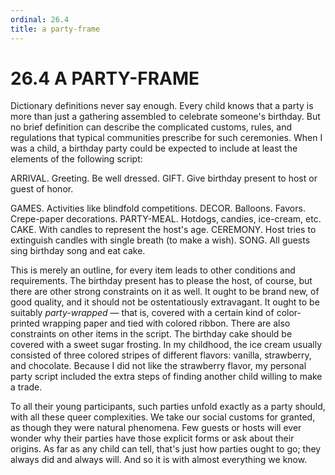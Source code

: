 ```yaml
---
ordinal: 26.4
title: a party-frame
---
```


# 26.4 A PARTY-FRAME 

<p>Dictionary definitions never say enough. Every child knows that a party is more than just a gathering assembled to celebrate someone's birthday. But no brief definition can describe the complicated customs, rules, and regulations that typical communities prescribe for such ceremonies. When I was a child, a birthday party could be expected to include at least the elements of the following script:</p>
<p>ARRIVAL. Greeting. Be well dressed. GIFT. Give birthday present to host or guest of honor.</p>
<p>GAMES. Activities like blindfold competitions. DECOR. Balloons. Favors. Crepe-paper decorations. PARTY-MEAL. Hotdogs, candies, ice-cream, etc. CAKE. With candles to represent the host's age. CEREMONY. Host tries to extinguish candles with single breath (to make a wish). SONG. All guests sing birthday song and eat cake.</p>
<p>This is merely an outline, for every item leads to other conditions and requirements. The birthday present has to please the host, of course, but there are other strong constraints on it as well. It ought to be brand new, of good quality, and it should not be ostentatiously extravagant. It ought to be suitably <em>party-wrapped</em> &mdash; that is, covered with a certain kind of color-printed wrapping paper and tied with colored ribbon. There are also constraints on other items in the script. The birthday cake should be covered with a sweet sugar frosting. In my childhood, the ice cream usually consisted of three colored stripes of different flavors: vanilla, strawberry, and chocolate. Because I did not like the strawberry flavor, my personal party script included the extra steps of finding another child willing to make a trade.</p>
<p>To all their young participants, such parties unfold exactly as a party should, with all these queer complexities. We take our social customs for granted, as though they were natural phenomena. Few guests or hosts will ever wonder why their parties have those explicit forms or ask about their origins. As far as any child can tell, that's just how parties ought to go; they always did and always will. And so it is with almost everything we know.</p>